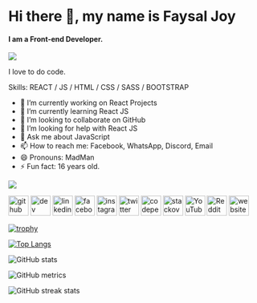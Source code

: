 # Hi there 👋, my name is Faysal Joy
#### I am a Front-end Developer.

<img src="https://lh3.googleusercontent.com/pw/ADCreHc7a92QRysBB738pQKsdEXJ93US6wxbcqaYJ5fa9L7Y_rjSABPtdQGCv1DxghIfYxygm30d7Cvsn-kt4Kd3dfgPrOacdMVbv2jndTtUZSk4KmZ29SuGnUb6FeOb0zZuAvFLPlBRp1avYb7GkqdBEIvxDycZuLP-i1mUvp8CkyT0TPlvZclEFomrxMNT1FjgIJmpu42sT4Lo20Sp3gqTbn9JKr6NRdKMKyh1-jn8TwYEgzym4W_eW4n07uZPCUffjTpGs26X64mVANQOwlVZmV6l0MwKhvGANYMju7j6r-nwa6NX06a9XgLWEc1K_FjNa8UMyMLmC59V5jvwyp_5oAfNkJ2XzmgHbFbT6KHcSDqcal3a2q_E8FFIf6kMceLp1MKr77odiMw1aYYloqsIxvip3M-jduRIyU9vWOTCq83IZLbeDxJlrx8aPONZNcBe1wJiRX_XZ0LbzvEz6aOikwhxxB3VZEv84Qv2SxAPOz3fNgJjWuu3-VUAhH4gbqA3HiMgpCPH-lkba7m1EVuWYNCUHKoelEswuNPErDMOTSanLgrfYedZKjjdpMPvLnag2nZtoJEnBcXM6x0OX26dzcg5ypQcOVg4_ZeutIy09NjlRb6RvR70vQ8EYYeS1-jP32rXk5uzdyR7wNWeE6PrpIwactgmrU6t-dzOI35blsnFEKQ75eEaCo5Jdz7LOrJJ3GiKDLXHjOcBBGl0PCS1p1aOUdXsx1cWJTCalK9iriMP8EwGN5oiuFc2Upt5QjKehXtAUeLTAJyY8xxWKyezXIMlYjCyZfRgspvFPeIBi3X7WaQbKNA67Zy78e1-uWfjPLOmDwp7mrev4-mJMHYA0IaciwaV20qOZ5KmPrcXvdQHs6uA1XI6MGqzkzvbIhQ-xypMIUAP3l8do-jfaAZmekJXdjgSjZuRY4oMTWdqkg=w1095-h617-s-no?authuser=0" />

I love to do code.


Skills: REACT / JS / HTML / CSS / SASS / BOOTSTRAP

- 🔭 I’m currently working on React Projects 
- 🌱 I’m currently learning React JS 
- 👯 I’m looking to collaborate on GitHub 
- 🤔 I’m looking for help with React JS 
- 💬 Ask me about JavaScript 
- 📫 How to reach me: Facebook, WhatsApp, Discord, Email 
- 😄 Pronouns: MadMan 
- ⚡ Fun fact: 16 years old. 


![](https://komarev.com/ghpvc/?username=mdabufaysaljoy)  


[<img src='https://cdn.jsdelivr.net/npm/simple-icons@3.0.1/icons/github.svg' alt='github' height='40'>](https://github.com/mdabufaysaljoy)  [<img src='https://cdn.jsdelivr.net/npm/simple-icons@3.0.1/icons/dev-dot-to.svg' alt='dev' height='40'>](https://dev.to/mdabufaysaljoy)  [<img src='https://cdn.jsdelivr.net/npm/simple-icons@3.0.1/icons/linkedin.svg' alt='linkedin' height='40'>](https://www.linkedin.com/in/mdabufaysaljoy/)  [<img src='https://cdn.jsdelivr.net/npm/simple-icons@3.0.1/icons/facebook.svg' alt='facebook' height='40'>](https://www.facebook.com/mdabufaysaljoy)  [<img src='https://cdn.jsdelivr.net/npm/simple-icons@3.0.1/icons/instagram.svg' alt='instagram' height='40'>](https://www.instagram.com/mdabufaysaljoy/)  [<img src='https://cdn.jsdelivr.net/npm/simple-icons@3.0.1/icons/twitter.svg' alt='twitter' height='40'>](https://twitter.com/mdabufaysaljoy)  [<img src='https://cdn.jsdelivr.net/npm/simple-icons@3.0.1/icons/codepen.svg' alt='codepen' height='40'>](https://codepen.io/mdabufaysaljoy)  [<img src='https://cdn.jsdelivr.net/npm/simple-icons@3.0.1/icons/stackoverflow.svg' alt='stackoverflow' height='40'>](https://stackoverflow.com/users/20169551/faysal-joy)  [<img src='https://cdn.jsdelivr.net/npm/simple-icons@3.0.1/icons/youtube.svg' alt='YouTube' height='40'>](https://www.youtube.com/channel/@faysaljoy)  [<img src='https://cdn.jsdelivr.net/npm/simple-icons@3.0.1/icons/reddit.svg' alt='Reddit' height='40'>](https://www.reddit.com/user/mdabufaysaljoy)  [<img src='https://cdn.jsdelivr.net/npm/simple-icons@3.0.1/icons/icloud.svg' alt='website' height='40'>](https://www.mdabufaysaljoy.blogspot.com)  

[![trophy](https://github-profile-trophy.vercel.app/?username=mdabufaysaljoy)](https://github.com/ryo-ma/github-profile-trophy)

[![Top Langs](https://github-readme-stats.vercel.app/api/top-langs/?username=mdabufaysaljoy)](https://github.com/anuraghazra/github-readme-stats)

![GitHub stats](https://github-readme-stats.vercel.app/api?username=mdabufaysaljoy&show_icons=true)  

![GitHub metrics](https://metrics.lecoq.io/mdabufaysaljoy)  

![GitHub streak stats](https://streak-stats.demolab.com/?user=mdabufaysaljoy)


